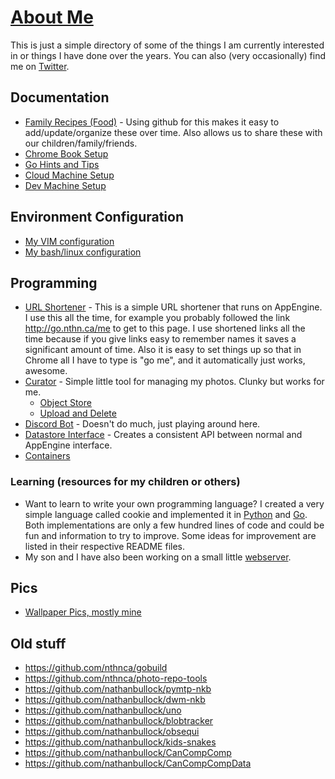 # [About Me](http://go.nthn.ca/me)

This is just a simple directory of some of the things I am currently interested in or
things I have done over the years. You can also (very occasionally) find me on
[Twitter](https://twitter.com/nthnca).

## Documentation

- [Family Recipes (Food)](https://github.com/nthnca/recipes/blob/master/README.md) - Using
  github for this makes it easy to add/update/organize these over time. Also allows us to
  share these with our children/family/friends.
- [Chrome Book Setup](ChromeBook.md)
- [Go Hints and Tips](GitHintsAndTips.md)
- [Cloud Machine Setup](NewDevMachine.md)
- [Dev Machine Setup](setup.sh)

## Environment Configuration

- [My VIM configuration](https://github.com/nthnca/dotvim)
- [My bash/linux configuration](https://github.com/nthnca/dotbash)

## Programming

- [URL Shortener](https://github.com/nthnca/customurls/blob/master/README.md) - This is a
  simple URL shortener that runs on AppEngine. I use this all the time, for example you
  probably followed the link http://go.nthn.ca/me to get to this page. I use shortened
  links all the time because if you give links easy to remember names it saves a
  significant amount of time. Also it is easy to set things up so that in Chrome all I
  have to type is "go me", and it automatically just works, awesome.
- [Curator](https://github.com/nthnca/curator) - Simple little tool for managing my
  photos. Clunky but works for me.
  - [Object Store](https://github.com/nthnca/object-store)
  - [Upload and Delete](https://github.com/nthnca/upload-and-delete)
- [Discord Bot](https://github.com/nthnca/discordbot) - Doesn't do much, just playing
  around here.
- [Datastore Interface](https://github.com/nthnca/datastore) - Creates a consistent API
  between normal and AppEngine interface.
- [Containers](https://github.com/nthnca/containers)

### Learning (resources for my children or others)

- Want to learn to write your own programming language? I created a very simple language called cookie and implemented it in [Python](https://github.com/nthnca/cookie) and [Go](https://github.com/nthnca/gocookie). Both implementations are only a few hundred lines of code and could be fun and information to try to improve. Some ideas for improvement are listed in their respective README files.
- My son and I have also been working on a small little [webserver](https://github.com/nthnca/WebServer).

## Pics

- [Wallpaper Pics, mostly mine](https://github.com/nthnca/wallpaper)

## Old stuff

- https://github.com/nthnca/gobuild
- https://github.com/nthnca/photo-repo-tools
- https://github.com/nathanbullock/pymtp-nkb
- https://github.com/nathanbullock/dwm-nkb
- https://github.com/nathanbullock/uno
- https://github.com/nathanbullock/blobtracker
- https://github.com/nathanbullock/obsequi
- https://github.com/nathanbullock/kids-snakes
- https://github.com/nathanbullock/CanCompComp
- https://github.com/nathanbullock/CanCompCompData
